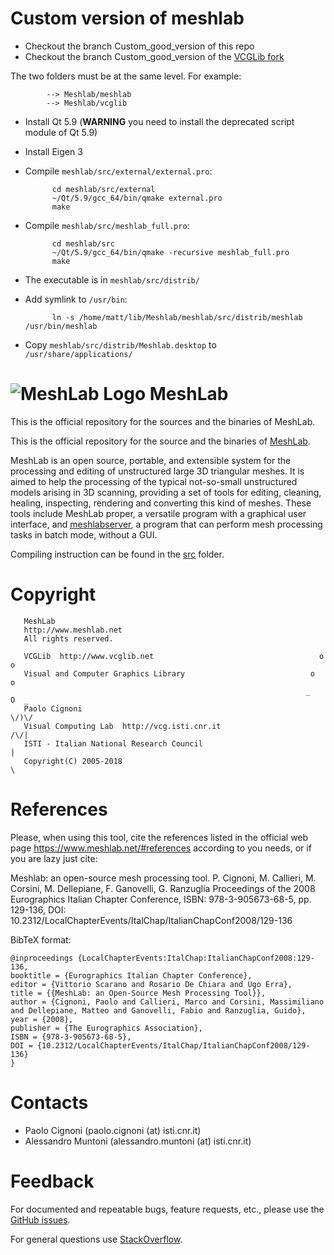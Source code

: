 # Custom version of meshlab

- Checkout the branch Custom_good_version of this repo
- Checkout the branch Custom_good_version of the [VCGLib fork](https://github.com/zinsmatt/vcglib)

The two folders must be at the same level. For example:

			--> Meshlab/meshlab
			--> Meshlab/vcglib


- Install Qt 5.9 (**WARNING** you need to install the deprecated script module of Qt 5.9)
- Install Eigen 3

- Compile `meshlab/src/external/external.pro`:

			cd meshlab/src/external
			~/Qt/5.9/gcc_64/bin/qmake external.pro
			make

- Compile  `meshlab/src/meshlab_full.pro`:

			cd meshlab/src
			~/Qt/5.9/gcc_64/bin/qmake -recursive meshlab_full.pro
			make


- The executable is in `meshlab/src/distrib/`

- Add symlink to `/usr/bin`:

			ln -s /home/matt/lib/Meshlab/meshlab/src/distrib/meshlab /usr/bin/meshlab


- Copy `meshlab/src/distrib/Meshlab.desktop` to `/usr/share/applications/`


# ![MeshLab Logo](src/meshlab/images/eye64.png) MeshLab
This is the official repository for the sources and the binaries of MeshLab. 

This is the official repository for the source and the binaries of [MeshLab](https://www.MeshLab.net). 

MeshLab is an open source, portable, and extensible system for the processing and editing of unstructured large 3D triangular meshes. It is aimed to help the processing of the typical not-so-small unstructured models arising in 3D scanning, providing a set of tools for editing, cleaning, healing, inspecting, rendering and converting this kind of meshes. These tools include MeshLab proper, a versatile program with a graphical user interface, and [meshlabserver](https://github.com/cnr-isti-vclab/meshlab/blob/master/src/meshlabserver/README.md), a program that can perform mesh processing tasks in batch mode, without a GUI. 

Compiling instruction can be found in the [src](https://github.com/cnr-isti-vclab/meshlab/tree/master/src) folder.
 
# Copyright

```
   MeshLab
   http://www.meshlab.net
   All rights reserved.

   VCGLib  http://www.vcglib.net                                     o o
   Visual and Computer Graphics Library                            o     o
                                                                  _   O  _
   Paolo Cignoni                                                    \/)\/
   Visual Computing Lab  http://vcg.isti.cnr.it                    /\/|
   ISTI - Italian National Research Council                           |
   Copyright(C) 2005-2018                                             \
```

# References

Please, when using this tool, cite the references listed in the official web page https://www.meshlab.net/#references according to you needs, or if you are lazy just cite:

Meshlab: an open-source mesh processing tool. P. Cignoni, M. Callieri, M. Corsini, M. Dellepiane, F. Ganovelli, G. Ranzuglia
Proceedings of the 2008 Eurographics Italian Chapter Conference, ISBN: 978-3-905673-68-5, pp. 129-136, DOI: 10.2312/LocalChapterEvents/ItalChap/ItalianChapConf2008/129-136

BibTeX format:

```
@inproceedings {LocalChapterEvents:ItalChap:ItalianChapConf2008:129-136,
booktitle = {Eurographics Italian Chapter Conference},
editor = {Vittorio Scarano and Rosario De Chiara and Ugo Erra},
title = {{MeshLab: an Open-Source Mesh Processing Tool}},
author = {Cignoni, Paolo and Callieri, Marco and Corsini, Massimiliano and Dellepiane, Matteo and Ganovelli, Fabio and Ranzuglia, Guido},
year = {2008},
publisher = {The Eurographics Association},
ISBN = {978-3-905673-68-5},
DOI = {10.2312/LocalChapterEvents/ItalChap/ItalianChapConf2008/129-136}
}
```

# Contacts

 - Paolo Cignoni (paolo.cignoni (at) isti.cnr.it)
 - Alessandro Muntoni (alessandro.muntoni (at) isti.cnr.it)

# Feedback

For documented and repeatable bugs, feature requests, etc., please use the [GitHub issues](https://github.com/cnr-isti-vclab/meshlab/issues).

For general questions use [StackOverflow](http://stackoverflow.com/questions/tagged/meshlab).



